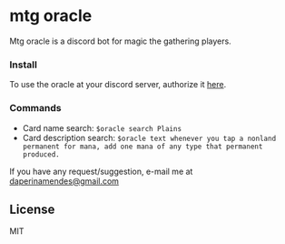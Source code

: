 # mtg oracle

Mtg oracle is a discord bot for magic the gathering players.

### Install
To use the oracle at your discord server, authorize it [here](https://discordapp.com/oauth2/authorize?client_id=701266952051752991&scope=bot&permissions=3072).

### Commands
- Card name search:  ```$oracle search Plains```
- Card description search: ```$oracle text whenever you tap a nonland permanent for mana, add one mana of any type that permanent produced.```

If you have any request/suggestion, e-mail me at daperinamendes@gmail.com

License
----
MIT